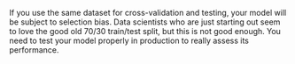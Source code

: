 If you use the same dataset for cross-validation and testing, your model will be subject to selection bias. Data scientists who are just starting out seem to love the good old 70/30 train/test split, but this is not good enough. You need to test your model properly in production to really assess its performance.
